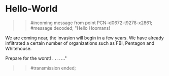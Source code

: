 # Hello-World

>>#incoming message from point PCN::d0672-t9278-x2861;
>>#message decoded;
"Hello Hoomans!

We are coming near, the invasion will begin in a few years.
We have already infiltrated a certain number of organizations such as FBI, Pentagon and Whitehouse.

Prepare for the worst!
.
.
..
..."
>> #transmission ended;
